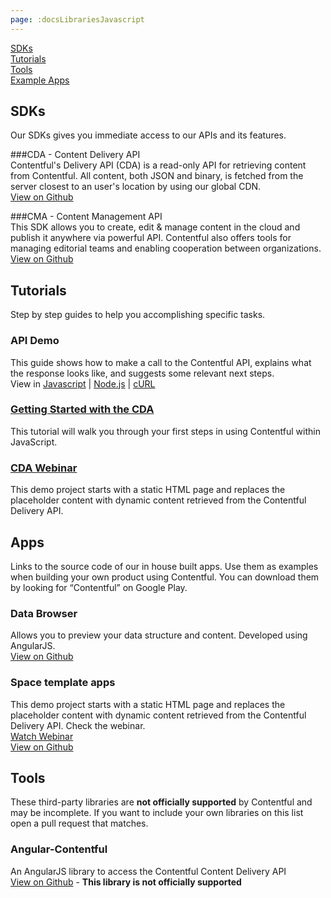 ```yaml
---
page: :docsLibrariesJavascript
---
```


[SDKs](#sdks)<br>
[Tutorials](#tutorials)<br>
[Tools](#tools)<br>
[Example Apps](#apps)

## SDKs
Our SDKs gives you immediate access to our APIs and its features.

###CDA - Content Delivery API<br>
Contentful's Delivery API (CDA) is a read-only API for retrieving content from Contentful. All content, both JSON and binary, is fetched from the server closest to an user's location by using our global CDN.<br>
[View on Github](https://github.com/contentful/contentful.js)<br>

###CMA - Content Management API<br>
This SDK allows you to create, edit & manage content in the cloud and publish it anywhere via powerful API. Contentful also offers tools for managing editorial teams and enabling cooperation between organizations.<br>
[View on Github](https://github.com/contentful/contentful-management.js)<br>

## Tutorials
Step by step guides to help you accomplishing specific tasks.

### API Demo
This guide shows how to make a call to the Contentful API, explains what the response looks like, and suggests some relevant next steps.<br>
View in [Javascript](/developers/api-demo/javascript/) |
[Node.js](/developers/api-demo/nodejs/) |
[cURL](/developers/api-demo/curl/)

### [Getting Started with the CDA](/developers/docs/tutorials/javascript/using-js-cda-sdk/)
This tutorial will walk you through your first steps in using Contentful within JavaScript.

### [CDA Webinar](/blog/2014/07/22/contentful-webinar-content-delivery-api/)
This demo project starts with a static HTML page and replaces the placeholder content with dynamic content retrieved from the Contentful Delivery API.

## Apps
Links to the source code of our in house built apps. Use them as examples when building your own product using Contentful.
You can download them by looking for “Contentful” on Google Play.

### Data Browser
Allows you to preview your data structure and content. Developed using AngularJS.<br>
[View on Github](http://contentful.github.io/contentful.js/example/browser/index.html)<br>

### Space template apps
This demo project starts with a static HTML page and replaces the placeholder content with dynamic content retrieved from the Contentful Delivery API. Check the webinar.<br>
[Watch Webinar](/blog/2014/07/22/contentful-webinar-content-delivery-api)<br>
[View on Github](https://github.com/contentful/cdn-webinar-store-demo)

## Tools

These third-party libraries are **not officially supported** by Contentful and may be incomplete. If you want to include your own libraries on this list open a pull request that matches.<br>

### Angular-Contentful
An AngularJS library to access the Contentful Content Delivery API<br>
[View on Github](https://github.com/jvandemo/angular-contentful) - **This library is not officially supported**